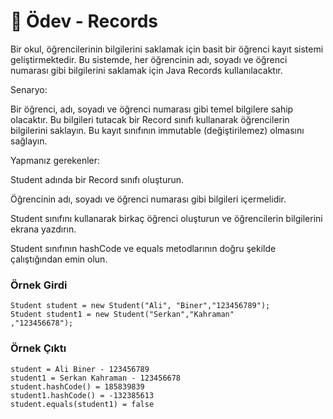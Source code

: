 # 📂 Ödev - Records
Bir okul, öğrencilerinin bilgilerini saklamak için basit bir öğrenci kayıt sistemi geliştirmektedir. Bu sistemde, her öğrencinin adı, soyadı ve öğrenci numarası gibi bilgilerini saklamak için Java Records kullanılacaktır.

Senaryo:

Bir öğrenci, adı, soyadı ve öğrenci numarası gibi temel bilgilere sahip olacaktır. Bu bilgileri tutacak bir Record sınıfı kullanarak öğrencilerin bilgilerini saklayın. Bu kayıt sınıfının immutable (değiştirilemez) olmasını sağlayın.

Yapmanız gerekenler:

Student adında bir Record sınıfı oluşturun.

Öğrencinin adı, soyadı ve öğrenci numarası gibi bilgileri içermelidir.

Student sınıfını kullanarak birkaç öğrenci oluşturun ve öğrencilerin bilgilerini ekrana yazdırın.

Student sınıfının hashCode ve equals metodlarının doğru şekilde çalıştığından emin olun.


### Örnek Girdi
    Student student = new Student("Ali", "Biner","123456789");
    Student student1 = new Student("Serkan","Kahraman"
    ,"123456678");

### Örnek Çıktı

    student = Ali Biner - 123456789
    student1 = Serkan Kahraman - 123456678
    student.hashCode() = 185839839
    student1.hashCode() = -132385613
    student.equals(student1) = false